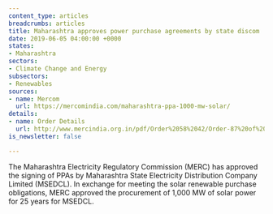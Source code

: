 ```yaml
---
content_type: articles
breadcrumbs: articles
title: Maharashtra approves power purchase agreements by state discom
date: 2019-06-05 04:00:00 +0000
states:
- Maharashtra
sectors:
- Climate Change and Energy
subsectors:
- Renewables
sources:
- name: Mercom
  url: https://mercomindia.com/maharashtra-ppa-1000-mw-solar/
details:
- name: Order Details
  url: http://www.mercindia.org.in/pdf/Order%2058%2042/Order-87%20of%202019-27052019.pdf
is_newsletter: false

---
```

The Maharashtra Electricity Regulatory Commission (MERC) has approved the signing of PPAs by Maharashtra State Electricity Distribution Company Limited (MSEDCL). In exchange for meeting the solar renewable purchase obligations, MERC approved the procurement of 1,000 MW of solar power for 25 years for MSEDCL.
